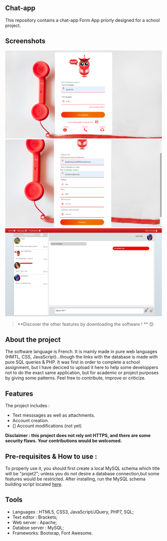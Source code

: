 ## Chat-app
This repository contains a chat-app Form App priorly designed for a school project. 

## Screenshots 


![Home page:](Hibou_home.png)
![Registration page:](Hibou_inscription.png)
![Chat page:](Hibou_Message.png)

> **Discover the other features by downloading the software ! ** :blush:


## About the project
The software language is French. It is mainly made in pure web languages (HMTL, CSS, JavaScript)...though the links with the database is made with pure SQL queries & PHP. It was first in order to complete a school assignment, but I have deciced to upload it here to help some developpers not to do the exact same application, but for academic or project purposes by giving some patterns. Feel free to contribute, improve or criticize.

## Features
The project includes : 
- Text messsages as well as attachments. 
- Account creation.
- [] Account modifications (not yet)

**Disclaimer : this project does not rely ont HTTPS, and there are some security flaws. Your contributions would be welcomed.**

## Pre-requisites & How to use :
To properly use it, you should first create a local MySQL schema which title will be "projet2"; unless you do not desire a database connection,but some features would be restricted. After installing, run the MySQL schema building script located [here](https://github.com/Justsecret123/Chat-app/blob/master/database.sql).

## Tools
- Languages : HTML5, CSS3, JavaScript/JQuery, PHP7, SQL; 
- Text editor : Brackets;
- Web server : Apache;
- Databse server : MySQL;
- Frameworks: Bootsrap, Font Awesome.
